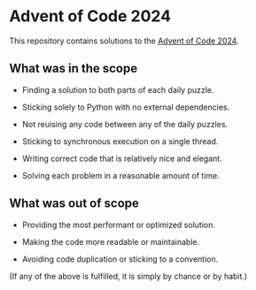 # Advent of Code 2024

This repository contains solutions to the [Advent of Code 2024](https://adventofcode.com/2024).

## What was in the scope

- Finding a solution to both parts of each daily puzzle.

- Sticking solely to Python with no external dependencies.

- Not reuising any code between any of the daily puzzles.

- Sticking to synchronous execution on a single thread.

- Writing correct code that is relatively nice and elegant.

- Solving each problem in a reasonable amount of time.

## What was out of scope

- Providing the most performant or optimized solution.

- Making the code more readable or maintainable.

- Avoiding code duplication or sticking to a convention.

(If any of the above is fulfilled, it is simply by chance or by habit.)
